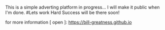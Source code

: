 This is a simple adverting platform in progress... I will make it public when I'm done.
#Lets work Hard Success will be there soon!

for more information [ open ]: https://bill-greatness.github.io 
